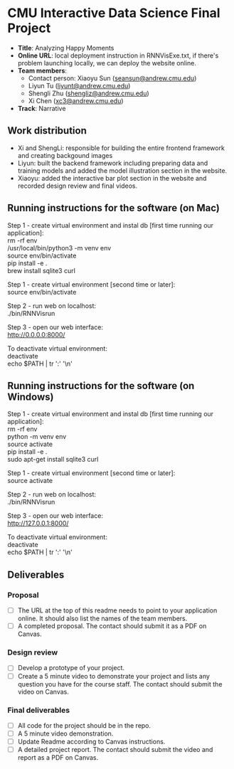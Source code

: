 # CMU Interactive Data Science Final Project

* **Title**: Analyzing Happy Moments
* **Online URL**: local deployment instruction in RNNVisExe.txt, if there's problem launching locally, we can deploy the website online. 
* **Team members**:
  * Contact person: Xiaoyu Sun (seansun@andrew.cmu.edu)
  * Liyun Tu (liyunt@andrew.cmu.edu)
  * Shengli Zhu (shengliz@andrew.cmu.edu)
  * Xi Chen (xc3@andrew.cmu.edu)
* **Track**: Narrative

## Work distribution

- Xi and ShengLi: responsible for building the entire frontend framework and creating backgound images 
- Liyun: built the backend framework including preparing data and training models and added the model illustration section in the website.
- Xiaoyu: added the interactive bar plot section in the website and recorded design review and final videos. 

## Running instructions for the software (on Mac)
Step 1 - create virtual environment and instal db [first time running our application]:       
rm -rf env          
/usr/local/bin/python3 -m venv env         
source env/bin/activate        
pip install -e .           
brew install sqlite3 curl          

Step 1 - create virtual environment [second time or later]:             
source env/bin/activate        

Step 2 - run web on localhost:       
./bin/RNNVisrun   

Step 3 - open our web interface:        
http://0.0.0.0:8000/

To deactivate virtual environment:       
deactivate           
echo $PATH | tr ':' '\n'           

## Running instructions for the software (on Windows)
Step 1 - create virtual environment and instal db [first time running our application]:       
rm -rf env           
python -m venv env          
source activate          
pip install -e .            
sudo apt-get install sqlite3 curl                

Step 1 - create virtual environment [second time or later]:             
source activate        

Step 2 - run web on localhost:       
./bin/RNNVisrun   

Step 3 - open our web interface:        
http://127.0.0.1:8000/          

To deactivate virtual environment:       
deactivate           
echo $PATH | tr ':' '\n'   



## Deliverables

### Proposal

- [ ] The URL at the top of this readme needs to point to your application online. It should also list the names of the team members.
- [ ] A completed proposal. The contact should submit it as a PDF on Canvas.

### Design review

- [ ] Develop a prototype of your project.
- [ ] Create a 5 minute video to demonstrate your project and lists any question you have for the course staff. The contact should submit the video on Canvas.

### Final deliverables

- [ ] All code for the project should be in the repo.
- [ ] A 5 minute video demonstration.
- [ ] Update Readme according to Canvas instructions.
- [ ] A detailed project report. The contact should submit the video and report as a PDF on Canvas.
